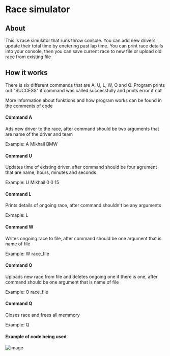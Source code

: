 <h1>Race simulator</h1>

<h2>About</h2>
<p>This is race simulator that runs throw console. You can add new drivers, update their total time by enetering past lap time.
You can print race details into your console, then you can save current race to new file or upload old race from existing file</p>

<h2>How it works</h2>
<p>There is six different commands that are A, U, L, W, O and Q. Program prints out "SUCCESS" if command was called successfully and prints error if not</p>
<p>More information about funktions and how program works can be found in the comments of code</p>

<h4>Command A</h4>
<p>Ads new driver to the race, after command should be two arguments that are name of the driver and team</p>
<p>Example: A Mikhail BMW</p>

<h4>Command U</h4>
<p>Updates time of existing driver, after command should be four agrument that are name, hours, minutes and seconds</p>
<p>Example: U Mikhail 0 0 15</p>

<h4>Command L</h4>
<p>Prints details of ongoing race, after command shouldn't be any arguments</p>
<p>Exmaple: L</p>

<h4>Command W</h4>
<p>Writes ongoing race to file, after command should be one argument that is name of file</p>
<p>Example: W race_file</p>

<h4>Command O</h4>
<p>Uploads new race from file and deletes ongoing one if there is one, after command should be one argument that is name of file</p>
<p>Example: O race_file</p>

<h4>Command Q</h4>
<p>Closes race and frees all memmory</p>
<p>Example: Q</p>

<h4>Example of code being used</h4>

![image](https://github.com/mkhlrmnv/Race_simulator/assets/118537912/06bf1418-b14f-4a26-9c18-4f8b46a4bf09)

